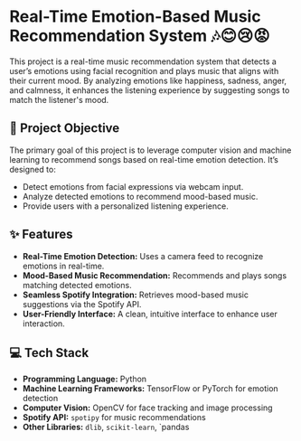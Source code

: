 # Real-Time Emotion-Based Music Recommendation System 🎶😊😢😡

This project is a real-time music recommendation system that detects a user’s emotions using facial recognition and plays music that aligns with their current mood. By analyzing emotions like happiness, sadness, anger, and calmness, it enhances the listening experience by suggesting songs to match the listener's mood.

## 🎯 Project Objective
The primary goal of this project is to leverage computer vision and machine learning to recommend songs based on real-time emotion detection. It’s designed to:
- Detect emotions from facial expressions via webcam input.
- Analyze detected emotions to recommend mood-based music.
- Provide users with a personalized listening experience.

## ✨ Features
- **Real-Time Emotion Detection:** Uses a camera feed to recognize emotions in real-time.
- **Mood-Based Music Recommendation:** Recommends and plays songs matching detected emotions.
- **Seamless Spotify Integration:** Retrieves mood-based music suggestions via the Spotify API.
- **User-Friendly Interface:** A clean, intuitive interface to enhance user interaction.

## 💻 Tech Stack
- **Programming Language:** Python
- **Machine Learning Frameworks:** TensorFlow or PyTorch for emotion detection
- **Computer Vision:** OpenCV for face tracking and image processing
- **Spotify API:** `spotipy` for music recommendations
- **Other Libraries:** `dlib`, `scikit-learn`, `pandas
